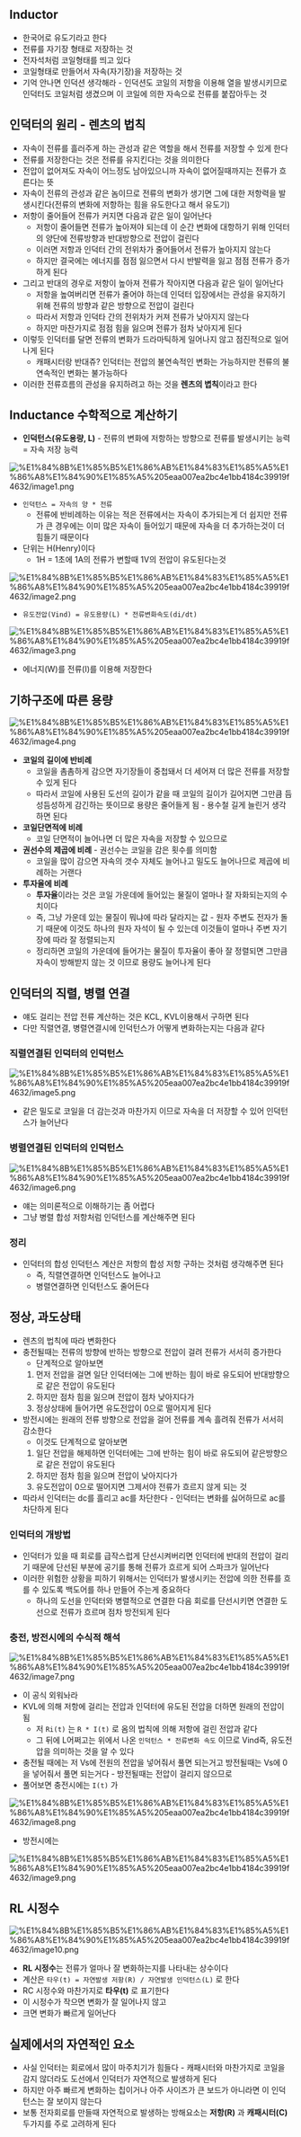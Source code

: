 ## Inductor

- 한국어로 유도기라고 한다
- 전류를 자기장 형태로 저장하는 것
- 전자석처럼 코일형태를 띄고 있다
- 코일형태로 만들어서 자속(자기장)을 저장하는 것
- 기억 안나면 인덕션 생각해라 - 인덕션도 코일의 저항을 이용해 열을 발생시키므로 인덕터도 코일처럼 생겼으며 이 코일에 의한 자속으로 전류를 붙잡아두는 것

## 인덕터의 원리 - 렌츠의 법칙

- 자속이 전류를 흘러주게 하는 관성과 같은 역할을 해서 전류를 저장할 수 있게 한다
- 전류를 저장한다는 것은 전류를 유지킨다는 것을 의미한다
- 전압이 없어져도 자속이 어느정도 남아있으니까 자속이 없어질때까지는 전류가 흐른다는 뜻
- 자속이 전류의 관성과 같은 놈이므로 전류의 변화가 생기면 그에 대한 저항력을 발생시킨다(전류의 변화에 저항하는 힘을 유도한다고 해서 유도기)
- 저항이 줄어들어 전류가 커지면 다음과 같은 일이 일어난다
	- 저항이 줄어들면 전류가 높아져야 되는데 이 순간 변화에 대항하기 위해 인덕터의 양단에 전류방향과 반대방향으로 전압이 걸린다
	- 이러면 저항과 인덕터 간의 전위차가 줄어들어서 전류가 높아지지 않는다
	- 하지만 결국에는 에너지를 점점 잃으면서 다시 반발력을 잃고 점점 전류가 증가하게 된다
- 그리고 반대의 경우로 저항이 높아져 전류가 작아지면 다음과 같은 일이 일어난다
	- 저항을 높여버리면 전류가 줄어야 하는데 인덕터 입장에서는 관성을 유지하기 위해 전류의 방향과 같은 방향으로 전압이 걸린다
	- 따라서 저항과 인덕타 간의 전위차가 커져 전류가 낮아지지 않는다
	- 하지만 마찬가지로 점점 힘을 잃으며 전류가 점차 낮아지게 된다
- 이렇듯 인덕터를 달면 전류의 변화가 드라마틱하게 일어나지 않고 점진적으로 일어나게 된다
	- 캐패시터랑 반대쥬? 인덕터는 전압의 불연속적인 변화는 가능하지만 전류의 불연속적인 변화는 불가능하다
- 이러한 전류흐름의 관성을 유지하려고 하는 것을 **렌츠의 볍칙**이라고 한다

## Inductance 수학적으로 계산하기

- **인덕턴스(유도용량, L)** - 전류의 변화에 저항하는 방향으로 전류를 발생시키는 능력 = 자속 저장 능력

![%E1%84%8B%E1%85%B5%E1%86%AB%E1%84%83%E1%85%A5%E1%86%A8%E1%84%90%E1%85%A5%205eaa007ea2bc4e1bb4184c39919f4632/image1.png](microelectronics.spring.2021.cse.cnu.ac.kr/images/06_5eaa007ea2bc4e1bb4184c39919f4632/image1.png)

- `인덕턴스 = 자속의 양 * 전류`
	- 전류에 반비례하는 이유는 적은 전류에서는 자속이 추가되는게 더 쉽지만 전류가 큰 경우에는 이미 많은 자속이 들어있기 때문에 자속을 더 추가하는것이 더 힘들기 때문이다
- 단위는 H(Henry)이다
	- 1H = 1초에 1A의 전류가 변할때 1V의 전압이 유도된다는것

![%E1%84%8B%E1%85%B5%E1%86%AB%E1%84%83%E1%85%A5%E1%86%A8%E1%84%90%E1%85%A5%205eaa007ea2bc4e1bb4184c39919f4632/image2.png](microelectronics.spring.2021.cse.cnu.ac.kr/images/06_5eaa007ea2bc4e1bb4184c39919f4632/image2.png)

- `유도전압(Vind) = 유도용량(L) * 전류변화속도(di/dt)`

![%E1%84%8B%E1%85%B5%E1%86%AB%E1%84%83%E1%85%A5%E1%86%A8%E1%84%90%E1%85%A5%205eaa007ea2bc4e1bb4184c39919f4632/image3.png](microelectronics.spring.2021.cse.cnu.ac.kr/images/06_5eaa007ea2bc4e1bb4184c39919f4632/image3.png)

- 에너지(W)를 전류(I)를 이용해 저장한다

## 기하구조에 따른 용량

![%E1%84%8B%E1%85%B5%E1%86%AB%E1%84%83%E1%85%A5%E1%86%A8%E1%84%90%E1%85%A5%205eaa007ea2bc4e1bb4184c39919f4632/image4.png](microelectronics.spring.2021.cse.cnu.ac.kr/images/06_5eaa007ea2bc4e1bb4184c39919f4632/image4.png)

- **코일의 길이에 반비례**
	- 코일을 촘촘하게 감으면 자기장들이 중첩돼서 더 세어져 더 많은 전류를 저장할 수 있게 된다
	- 따라서 코일에 사용된 도선의 길이가 같을 때 코일의 길이가 길어지면 그만큼 듬성듬성하게 감긴하는 뜻이므로 용량은 줄어들게 됨 - 용수철 길게 늘린거 생각하면 된다
- **코일단면적에 비례**
	- 코일 단면적이 늘어나면 더 많은 자속을 저장할 수 있으므로
- **권선수의 제곱에 비례** - 권선수는 코일을 감은 횟수를 의미함
	- 코일을 많이 감으면 자속의 갯수 자체도 늘어나고 밀도도 늘어나므로 제곱에 비례하는 거랜다
- **투자율에 비례**
	- **투자율**이라는 것은 코일 가운데에 들어있는 물질이 얼마나 잘 자화되는지의 수치이다
	- 즉, 그냥 가운데 있는 물질이 뭐냐에 따라 달라지는 값 - 원자 주변도 전자가 돌기 때문에 이것도 하나의 원자 자석이 될 수 있는데 이것들이 얼마나 주변 자기장에 따라 잘 정렬되는지
	- 정리하면 코일의 가운데에 들어가는 물질이 투자율이 좋아 잘 정렬되면 그만큼 자속이 방해받지 않는 것 이므로 용량도 늘어나게 된다

## 인덕터의 직렬, 병렬 연결

- 얘도 걸리는 전압 전류 계산하는 것은 KCL, KVL이용해서 구하면 된다
- 다만 직렬연결, 병렬연결시에 인덕턴스가 어떻게 변화하는지는 다음과 같다

### 직렬연결된 인덕터의 인덕턴스

![%E1%84%8B%E1%85%B5%E1%86%AB%E1%84%83%E1%85%A5%E1%86%A8%E1%84%90%E1%85%A5%205eaa007ea2bc4e1bb4184c39919f4632/image5.png](microelectronics.spring.2021.cse.cnu.ac.kr/images/06_5eaa007ea2bc4e1bb4184c39919f4632/image5.png)

- 같은 밀도로 코일을 더 감는것과 마찬가지 이므로 자속을 더 저장할 수 있어 인덕턴스가 늘어난다

### 병렬연결된 인덕터의 인덕턴스

![%E1%84%8B%E1%85%B5%E1%86%AB%E1%84%83%E1%85%A5%E1%86%A8%E1%84%90%E1%85%A5%205eaa007ea2bc4e1bb4184c39919f4632/image6.png](microelectronics.spring.2021.cse.cnu.ac.kr/images/06_5eaa007ea2bc4e1bb4184c39919f4632/image6.png)

- 얘는 의미론적으로 이해하기는 좀 어렵다
- 그냥 병렬 합성 저항처럼 인덕턴스를 계산해주면 된다

### 정리

- 인덕터의 합성 인덕턴스 계산은 저항의 합성 저항 구하는 것처럼 생각해주면 된다
	- 즉, 직렬연결하면 인덕턴스도 늘어나고
	- 병렬연결하면 인덕턴스도 줄어든다

## 정상, 과도상태

- 렌츠의 법칙에 따라 변화한다
- 충전될때는 전류의 방향에 반하는 방향으로 전압이 걸려 전류가 서서히 증가한다
	- 단계적으로 알아보면
	1. 먼저 전압을 걸면 일단 인덕터에는 그에 반하는 힘이 바로 유도되어 반대방향으로 같은 전압이 유도된다
	2. 하지만 점차 힘을 잃으며 전압이 점차 낮아지다가
	3. 정상상태에 들어가면 유도전압이 0으로 떨어지게 된다
- 방전시에는 원래의 전류 방향으로 전압을 걸어 전류를 계속 흘려줘 전류가 서서히 감소한다
	- 이것도 단계적으로 알아보면
	1. 일단 전압을 해제하면 인덕터에는 그에 반하는 힘이 바로 유도되어 같은방향으로 같은 전압이 유도된다
	2. 하지만 점차 힘을 잃으며 전압이 낮아지다가
	3. 유도전압이 0으로 떨어지면 그제서야 전류가 흐르지 않게 되는 것
- 따라서 인덕터는 dc를 흘리고 ac를 차단한다 - 인덕터는 변화를 싫어하므로 ac를 차단하게 된다

### 인덕터의 개방법

- 인덕터가 있을 때 회로를 급작스럽게 단선시켜버리면 인덕터에 반대의 전압이 걸리기 때문에 단선된 부분에 공기를 통해 전류가 흐르게 되어 스파크가 일어난다
- 이러한 위험한 상황을 피하기 위해서는 인덕터가 발생시키는 전압에 의한 전류를 흐를 수 있도록 백도어를 하나 만들어 주는게 중요하다
	- 하나의 도선을 인덕터와 병렬적으로 연결한 다음 회로를 단선시키면 연결한 도선으로 전류가 흐르며 점차 방전되게 된다

### 충전, 방전시에의 수식적 해석

![%E1%84%8B%E1%85%B5%E1%86%AB%E1%84%83%E1%85%A5%E1%86%A8%E1%84%90%E1%85%A5%205eaa007ea2bc4e1bb4184c39919f4632/image7.png](microelectronics.spring.2021.cse.cnu.ac.kr/images/06_5eaa007ea2bc4e1bb4184c39919f4632/image7.png)

- 이 공식 외워놔라
- KVL에 의해 저항에 걸리는 전압과 인덕터에 유도된 전압을 더하면 원래의 전압이 됨
	- 저 `Ri(t)` 는 `R * I(t)` 로 옴의 법칙에 의해 저항에 걸린 전압과 같다
	- 그 뒤에 L어쩌고는 위에서 나온 `인덕턴스 * 전류변화 속도` 이므로 Vind즉, 유도전압을 의미하는 것을 알 수 있다
- 충전될 때에는 저 Vs에 전원의 전압을 넣어줘서 풀면 되는거고 방전될때는 Vs에 0을 넣어줘서 풀면 되는거다 - 방전될때는 전압이 걸리지 않으므로
- 풀어보면 충전시에는 `I(t)` 가

![%E1%84%8B%E1%85%B5%E1%86%AB%E1%84%83%E1%85%A5%E1%86%A8%E1%84%90%E1%85%A5%205eaa007ea2bc4e1bb4184c39919f4632/image8.png](microelectronics.spring.2021.cse.cnu.ac.kr/images/06_5eaa007ea2bc4e1bb4184c39919f4632/image8.png)

- 방전시에는

![%E1%84%8B%E1%85%B5%E1%86%AB%E1%84%83%E1%85%A5%E1%86%A8%E1%84%90%E1%85%A5%205eaa007ea2bc4e1bb4184c39919f4632/image9.png](microelectronics.spring.2021.cse.cnu.ac.kr/images/06_5eaa007ea2bc4e1bb4184c39919f4632/image9.png)

## RL 시정수

![%E1%84%8B%E1%85%B5%E1%86%AB%E1%84%83%E1%85%A5%E1%86%A8%E1%84%90%E1%85%A5%205eaa007ea2bc4e1bb4184c39919f4632/image10.png](microelectronics.spring.2021.cse.cnu.ac.kr/images/06_5eaa007ea2bc4e1bb4184c39919f4632/image10.png)

- **RL 시정수**는 전류가 얼마나 잘 변화하는지를 나타내는 상수이다
- 계산은 `타우(t) = 자연발생 저항(R) / 자연발생 인덕턴스(L)` 로 한다
- RC 시정수와 마찬가지로 **타우(t)** 로 표기한다
- 이 시정수가 작으면 변화가 잘 일어나지 않고
- 크면 변화가 빠르게 일어난다

## 실제에서의 자연적인 요소

- 사실 인덕터는 회로에서 많이 마주치기가 힘들다 - 캐패시터와 마찬가지로 코일을 감지 않더라도 도선에서 인덕터가 자연적으로 발생하게 된다
- 하지만 아주 빠르게 변화하는 칩이거나 아주 사이즈가 큰 보드가 아니라면 이 인덕턴스는 잘 보이지 않는다
- 보통 전자회로를 만들때 자연적으로 발생하는 방해요소는 **저항(R)** 과 **캐패시터(C)** 두가지를 주로 고려하게 된다